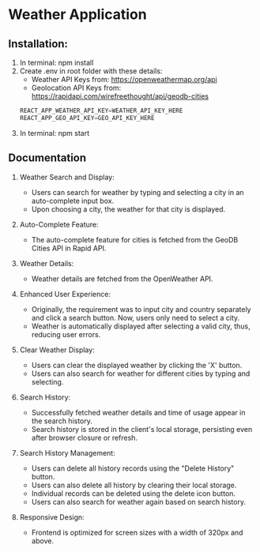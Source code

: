 # Weather Application

## Installation:

1. In terminal: npm install
2. Create .env in root folder with these details:
   - Weather API Keys from: https://openweathermap.org/api
   - Geolocation API Keys from: https://rapidapi.com/wirefreethought/api/geodb-cities
   ```Javascript
   REACT_APP_WEATHER_API_KEY=WEATHER_API_KEY_HERE
   REACT_APP_GEO_API_KEY=GEO_API_KEY_HERE
   ```
3. In terminal: npm start

## Documentation

1. Weather Search and Display:

   - Users can search for weather by typing and selecting a city in an auto-complete input box.
   - Upon choosing a city, the weather for that city is displayed.

2. Auto-Complete Feature:

   - The auto-complete feature for cities is fetched from the GeoDB Cities API in Rapid API.

3. Weather Details:

   - Weather details are fetched from the OpenWeather API.

4. Enhanced User Experience:

   - Originally, the requirement was to input city and country separately and click a search button. Now, users only need to select a city.
   - Weather is automatically displayed after selecting a valid city, thus, reducing user errors.

5. Clear Weather Display:

   - Users can clear the displayed weather by clicking the 'X' button.
   - Users can also search for weather for different cities by typing and selecting.

6. Search History:

   - Successfully fetched weather details and time of usage appear in the search history.
   - Search history is stored in the client's local storage, persisting even after browser closure or refresh.

7. Search History Management:

   - Users can delete all history records using the "Delete History" button.
   - Users can also delete all history by clearing their local storage.
   - Individual records can be deleted using the delete icon button.
   - Users can also search for weather again based on search history.

8. Responsive Design:

   - Frontend is optimized for screen sizes with a width of 320px and above.
